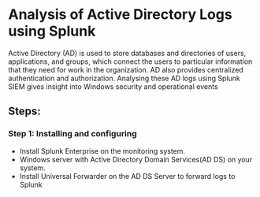 # Analysis of Active Directory Logs using Splunk
Active Directory (AD) is used to store databases and directories of users, applications, and groups, which connect the users to particular information that they need for work in the organization. AD also provides centralized authentication and authorization. Analysing these AD logs using Splunk SIEM gives insight into Windows security and operational events 

## Steps:
### Step 1: Installing and configuring
- Install Splunk Enterprise on the monitoring system.
- Windows server with Active Directory Domain Services(AD DS) on your system.
- Install Universal Forwarder on the AD DS Server to forward logs to Splunk
